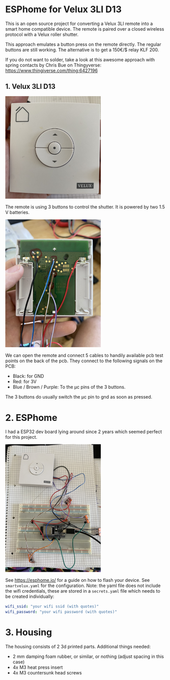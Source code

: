 # ESPhome for Velux 3LI D13
This is an open source project for converting a Velux 3LI remote into a smart home compatible device. The remote is paired over a closed wireless protocol with a Velux roller shutter.

This approach emulates a button press on the remote directly. The regular buttons are still working. The alternative is to get a 150€/$ relay KLF 200.

If you do not want to solder, take a look at this awesome approach with spring contacts by Chris Bue on Thingyverse: https://www.thingiverse.com/thing:6427196

## 1. Velux 3LI D13

<img src="docs/remote_front.jpg" alt="Velux 3LI D13 Remote" width="300"/>

The remote is using 3 buttons to control the shutter. It is powered by two 1.5 V batteries. 

<img src="docs/remote_open.jpg" alt="Remote with cables" width="300"/>

We can open the remote and connect 5 cables to handily available pcb test points on the back of the pcb. They connect to the following signals on the PCB:

- Black: for GND
- Red: for 3V
- Blue / Brown / Purple: To the µc pins of the 3 buttons.

The 3 buttons do usually switch the µc pin to gnd as soon as pressed.

# 2. ESPhome

I had a ESP32 dev board lying around since 2 years which seemed perfect for this project. 

<img src="docs/setup_breadboard.jpg" alt="Remote with cables" width="300"/>

See https://esphome.io/ for a guide on how to flash your device. See `smartvelux.yaml` for the configuration. Note: the yaml file does not include the wifi credentials, these are stored in a `secrets.yaml` file which needs to be created individually:

```yaml
wifi_ssid: "your wifi ssid (with quotes)"
wifi_password: "your wifi password (with quotes)"
```

# 3. Housing

The housing consists of 2 3d printed parts. Additional things needed:
- 2 mm damping foam rubber, or similar, or nothing (adjust spacing in this case)
- 4x M3 heat press insert
- 4x M3 countersunk head screws

